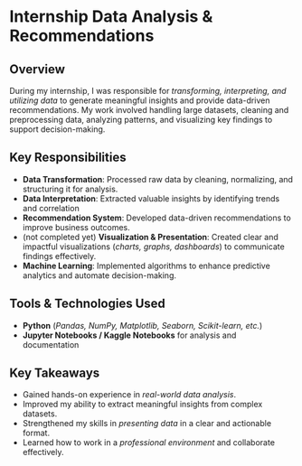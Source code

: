 # Internship Data Analysis & Recommendations  

## Overview  
During my internship, I was responsible for *transforming, interpreting, and utilizing data* to generate meaningful insights and provide data-driven recommendations. My work involved handling large datasets, cleaning and preprocessing data, analyzing patterns, and visualizing key findings to support decision-making.  

## Key Responsibilities  
- **Data Transformation**: Processed raw data by cleaning, normalizing, and structuring it for analysis.  
- **Data Interpretation**: Extracted valuable insights by identifying trends and correlation
- **Recommendation System**: Developed data-driven recommendations to improve business outcomes.  
- (not completed yet) **Visualization & Presentation**: Created clear and impactful visualizations (*charts, graphs, dashboards*) to communicate findings effectively.  
- **Machine Learning**: Implemented algorithms to enhance predictive analytics and automate decision-making.  

## Tools & Technologies Used  
- **Python** (*Pandas, NumPy, Matplotlib, Seaborn, Scikit-learn, etc.*)  
- **Jupyter Notebooks / Kaggle Notebooks** for analysis and documentation  

## Key Takeaways  
- Gained hands-on experience in *real-world data analysis*.  
- Improved my ability to extract meaningful insights from complex datasets.  
- Strengthened my skills in *presenting data* in a clear and actionable format.  
- Learned how to work in a *professional environment* and collaborate effectively.  
